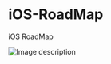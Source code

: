 # iOS-RoadMap
iOS RoadMap 

![Image description](https://user-images.githubusercontent.com/4658244/80864643-a0958c00-8ca1-11ea-89b0-50c6d23c56f9.png)
